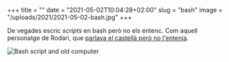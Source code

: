 +++
title = ""
date = "2021-05-02T10:04:28+02:00"
slug = "bash"
image = "/uploads/2021/2021-05-02-bash.jpg"
+++

De vegades escric *scripts* en bash però no els entenc. Com aquell personatge de Rodari, que [parlava el castellà però no l'entenia](/2015/01/23/parlar-sense-entendre.html).

<img src="/uploads/2021/2021-05-02-bash.jpg" alt="Bash script and old computer">